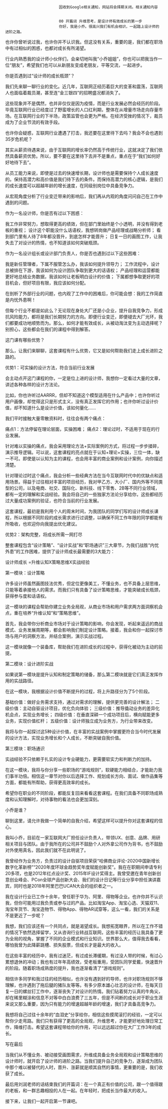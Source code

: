 
                            
                            因收到Google相关通知，网站将会择期关闭。相关通知内容
                            
                            
                            00 开篇词 升维思考，是设计师有效成长的第一步
                            你好，我是小乔。很高兴我们有机会相识，一起踏上设计师的进阶之路。

也许你曾听说过我，也许你并不认识我。但这没有关系，重要的是，我们都在职场中有过相似的困惑，也都对成长有所渴望。

行业内熟悉我的设计师小伙伴们，会亲切地叫我“小乔姐姐”，你也可以把我当作一位“朋友”，希望我们也可以从新朋友变成老朋友，平等交流，一起进步。

你是否遇到过“设计师的成长瓶颈”？

我们先来聊一聊行业的变化。近几年，互联网正经历着巨大的变革和震荡，互联网人也面临着裁员潮，甚至连“金三银四”的招聘盛况都消失了。

这些现象并不是偶然，也并非仅仅是因为疫情，而是行业发展必然会经历的阶段。毕竟互联网行业已经度过了野蛮增长的人口红利期，整体在从增量市场走向存量市场。在互联网行业的下半场，政策监管也会更为严格。在经济受挫的情况下，裁员成为了企业节流的有效手段。

也许你会疑惑，互联网行业遭遇了打击，我还要在这里待下去吗？我会不会也遇到35岁危机呢？

其实从薪资待遇来说，由于互联网的增长率仍然高于传统行业，这就决定了我们依然具备薪资优势。所以，要不要在这里待下去并不是重点，重点在于“我们如何好好地待下去”。

从员工能力来说，即使是过去的快速增长期，设计师也是需要保持个人成长速度的。保持高潜力和高价值是我们待下去的条件。而保持高潜力的核心逻辑，是我们的成长速度可以超越年龄的增长速度，在同级别岗位中具备竞争力。

从宏观角度分析了行业变迁带来的影响后，我们再从内观的角度问问自己在工作中遇到的问题。

作为一名设计师，你是否有过以下困惑：


我工作非常努力，想取得更高的绩效，但在部门里始终是个小透明，并没有得到老板的重视；
设计这个职能没什么话语权，我想转岗做产品经理或战略分析师；
看到部门里有人待了8年都没晋升，到底怎样才能晋升；
日复一日的画图工作，让我失去了对设计的热情，也不知道该如何突破瓶颈。


作为一名设计组长或设计部门负责人，你是否也遇到过以下这些困难：


我是新任管理者，下属不服管怎么办，我该如何提升领导力；
工作流程中，设计总被排在下游，我该如何为设计团队争取到更大的话语权；
产品经理和运营都能更好地总结业务数据，我该如何让老板明白设计的价值；
下属都想争取更好的项目机会，但好项目有限，我应该如何分配。


在剖析了外部行业的问题，也内观了工作中的困难后，你可能会想：我的工作简直是内忧外患啊！

但每个行业不都是如此么？无论现在身处大厂还是小企业，提升自我竞争力，形成抗风险能力，都将是我们长期努力的方向。即便行业变迁，即便褪去大厂光环，我们都要成功地顺势而为。那么，如何才能有效成长，从被动淘汰变为主动选择呢？别担心，这些都会在我们的课程中得到解答。

这门课有哪些优势？

那么，让我们来聊聊，这套课程有什么优势，它又是如何帮助我们走上成长进阶之路的。

优势1：可实操的设计方法，符合当前行业发展

会主动点开这门课程的你，一定是位上进的设计师，我想你一定看过大量的文章，讲述各种各样的设计方法论。

比如，你也许听过AARRR，但却不知道这个模型适用在什么产品中；也许你听过用户画像，却觉得这只是形式主义，没有真正发挥它的作用；也许你听过设计价值，却不知道什么是设计价值，该如何量化……

我们平时接触大量零散资料时，往往会有两个痛点：


痛点1：方法停留在理论层面，实操困难；
痛点2：理论过时，不适用于现在的行业发展。


针对难以实操的痛点，我会采用理论方法+实际案例的方式，将过程一步步揉碎，演示推导逻辑。可以说，这套课程的亮点就在于认知+理论+实操，三位一体，缺一不可。即使是以认知为主的课程，也会用丰富的商业案例和设计案例，向你描述清楚。

针对理论过时这个痛点，我会分析一些经典方法在当今互联网时代中的优缺点和适用场景。得益于过往相对丰富的项目经历，我对甲乙方、大小厂、国内外等不同类型的公司，以及电商、社交、国际化、新科技、线下零售、2B等不同行业领域，都有一定的理解和实战经验。我会将自己的一些独家方法论分享给你，这些都经历过大量成功案例的验证，也符合当前的行业发展。

这套课程，最初是我利用个人的周末时间，为我团队的同学们写的设计师成长课程，所以根据不同阶段的成长需求进行过调整，以确保不同工作年限的同学都能有所吸收，也欢迎你向我提出优化建议。

优势2：架构完整，将成长所需一网打尽

整套课程包含“设计策略”、“设计实战”和“职场通识”三大章节，为我们战胜“内忧外患”的工作困难，提供了设计师成长最需要的3大能力：

设计师成长 =升维认知X策略思维X实战经验



第一模块：设计策略

许多设计师虽然画图技法优秀，但定位更像美工，不懂业务，也不具备上层思维，只能等着承接他人的需求。而我们只有具备了设计策略思维，才能突破成长瓶颈，获得参与度和话语权。

这一模块的课程会帮助你建立业务全局观，从商业市场和用户需求两方面洞察机会点，重在培养“升维认知”和“策略思维”。

首先，我会带你分析商业市场对于设计策略的影响，你会发现，听起来遥远的商战模式、业务发展周期等，都会影响我们制定设计策略。接着，我会和你一起探讨市场与用户的洞察方法，并结合案例，演示实战过程。

这一模块就像一个装备库，帮助我们在进阶成长的过程中，获得化被动为主动的前提。

第二模块：设计进阶实战

如果说第一模块是提升认知和制定策略的储备，那么第二模块就是它们真正发挥作用的实战路径。

在这一模块，我根据设计价值不断提升的过程，将上升路径分为了5个阶段。


基础价值：做好业务需求支持，通过对需求的理解，提供更完善的设计解法；
二级价值：主动自驱设计项目，优化负向体验；
三级价值：推导撬动业务的差异化机会点，实现业务增长；
四级价值：在垂直深耕一个成功项目后，横向赋能更多业务，实现价值杠杆；
五级价值：设计师独立成为业务方，为行业带来改变。


我将与你一起探讨这5种设计价值，在丰富的实战案例中掌握更符合当今时代发展的设计方法，实现业务增长和个人成长，不断突破自我价值。



第三模块：职场通识

实战经验不只依赖于扎实的设计专业硬能力，更需要软实力和判断力的加持。

在这一模块，我将与你分享一些职场的“游戏规则”，软硬能力相结合，才能助力我们事半功倍。相信这一章节对你以后选择工作、规划成长方向、面试、做作品集等方面，都能有所帮助，获得更高效率的成长。

希望你在职业的不同阶段，都能反复回来看看这套课程。在我们具备不同职场成熟度和认知理解时，对待事物的看法也会更加深刻。

小乔是谁？

聊到这里，请允许我做一个简单的自我介绍，希望这样可以提升你对这套课程的信心。

我叫小乔，目前在一家互联网大厂担任设计负责人，带领UX、创意、品牌、用研相关项目与团队。由于我所在的公司并不鼓励个人对外拿公司作为背书，也不鼓励对外使用真名，因此我们就不在此明说了。

我曾经作为业务方，负责过的设计自驱项目荣获“哈佛商业评论-2020中国新增长数字化革新榜”“2020年度环球金趋势奖年度赋能创新奖”。我在在职期间申请专利20多项，也是2012年红点设计奖、2015年IF设计奖得主。我曾受邀在青年创新创意创业峰会、PCon全球产品创新大会、我们的设计日记等行业分享中担任演讲嘉宾，同时也是2018年阿里巴巴UCAN大会的组织者之一。

我在设计行业已工作十余年，曾任职于华为、阿里、得物等企业。也许你并不认识我，但你可能用过我负责或参与过的产品。比如淘宝App、淘宝心选、天猫双11、淘宝年货节、淘宝造物节、得物App、得物AR试穿等，这么一看，我们的关系是不是更近了一步呢？

我想，我们应该还有一个共同点，就是渴望成长。我想拓宽眼界，所以在工作不错的情况下依然选择留学，又从咨询行业转战互联网，这些丰富的经历让我具备了更为全局的视角，掌握了不同的企业模式和行业知识。世界那么大，值得我去看看，哪怕我曾为此降薪跳槽、损失股票，但成长才是最大的收入。

在这些丰富的经历中，我有过迷茫，有过成长滞缓期，有过没人带的时候，有过心累想退休的冲动；我也有过年年高绩效，受老板重用，受团队同学爱戴，快速晋升的阶段。随着职场成熟度的提升，我也逐渐看清了“游戏规则”。

相信许多同学和我过往的经历相似，也许没有遇到好的导师，也许对职场规则不够理解，也许遇到了拖后腿的猪队友等等。有多少原本雄心壮志的设计师，在每天日复一日的螺丝钉工作中，逐渐丧失了对设计的热情。我们钻着努力认真的牛角尖，却在稀里糊涂和信息不对等中白白浪费了三五年，但是不间断的成长对于职业生涯来说又那么重要，因为只有能力的增速超越年龄的增速，我们才具备高竞争力。

我想将自己过往十余年的“血泪史”分享给你，相信这些摸爬滚打的经验，一定可以帮你少走弯路。我们只有获得了更高的全局观，升维思考，才能更好地处理日常工作，降维打击。希望这套课程带给你的作用，可以远远超过你在大厂工作3年的成长。

写在最后

当我们从不懂业务、被动接受画图需求，升维成具备业务全局观和设计策略思维的设计师时，就开启了设计师的进阶之路。当我们提升自己的竞争力，逐渐成为团队中那个难以被替代的人时，晋升、涨薪就是顺其自然的事情，更重要的是，我们收获了成长。

最后用刘润老师的话结束我们的开篇词：在一个真正有价值的公司，跟一个值得跟的老板，和一群志趣相投的人在一起。在年轻时，把成长当作最大的收入。

接下来，让我们一起开启第一节课吧。

                        
                        
                            